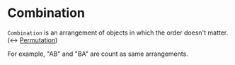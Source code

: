 # Combination

```Combination``` is an arrangement of objects in which the order doesn't matter. (<-> [Permutation](https://github.com/jbcolby0063/til/blob/main/algorithms/permutation.md))

For example, "AB" and "BA" are count as same arrangements. 
